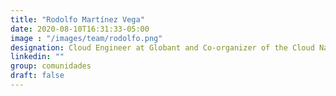 ```yaml
---
title: "Rodolfo Martínez Vega"
date: 2020-08-10T16:31:33-05:00
image : "/images/team/rodolfo.png"
designation: Cloud Engineer at Globant and Co-organizer of the Cloud Native Community Group Guadalajara
linkedin: ""
group: comunidades
draft: false
---
```


